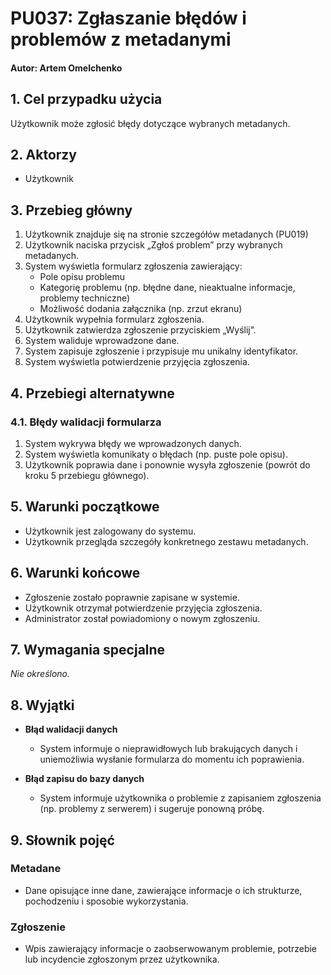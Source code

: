 # PU037: Zgłaszanie błędów i problemów z metadanymi

#### Autor: Artem Omelchenko

## 1. Cel przypadku użycia  
Użytkownik może zgłosić błędy dotyczące wybranych metadanych.

## 2. Aktorzy  
- Użytkownik

## 3. Przebieg główny  
1. Użytkownik znajduje się na stronie szczegółów metadanych (PU019)
2. Użytkownik naciska przycisk „Zgłoś problem” przy wybranych metadanych.  
3. System wyświetla formularz zgłoszenia zawierający:  
   - Pole opisu problemu  
   - Kategorię problemu (np. błędne dane, nieaktualne informacje, problemy techniczne)  
   - Możliwość dodania załącznika (np. zrzut ekranu)  
4. Użytkownik wypełnia formularz zgłoszenia.  
5. Użytkownik zatwierdza zgłoszenie przyciskiem „Wyślij”.  
6. System waliduje wprowadzone dane.  
7. System zapisuje zgłoszenie i przypisuje mu unikalny identyfikator.  
8. System wyświetla potwierdzenie przyjęcia zgłoszenia.

## 4. Przebiegi alternatywne  

### 4.1. Błędy walidacji formularza  
1. System wykrywa błędy we wprowadzonych danych.  
2. System wyświetla komunikaty o błędach (np. puste pole opisu).  
3. Użytkownik poprawia dane i ponownie wysyła zgłoszenie (powrót do kroku 5 przebiegu głównego).

## 5. Warunki początkowe  
- Użytkownik jest zalogowany do systemu.  
- Użytkownik przegląda szczegóły konkretnego zestawu metadanych.

## 6. Warunki końcowe  
- Zgłoszenie zostało poprawnie zapisane w systemie.  
- Użytkownik otrzymał potwierdzenie przyjęcia zgłoszenia.  
- Administrator został powiadomiony o nowym zgłoszeniu.

## 7. Wymagania specjalne  
*Nie określono.*

## 8. Wyjątki  
- **Błąd walidacji danych**  
  - System informuje o nieprawidłowych lub brakujących danych i uniemożliwia wysłanie formularza do momentu ich poprawienia.  

- **Błąd zapisu do bazy danych**  
  - System informuje użytkownika o problemie z zapisaniem zgłoszenia (np. problemy z serwerem) i sugeruje ponowną próbę.

## 9. Słownik pojęć  

### Metadane  
- Dane opisujące inne dane, zawierające informacje o ich strukturze, pochodzeniu i sposobie wykorzystania.  

### Zgłoszenie  
- Wpis zawierający informacje o zaobserwowanym problemie, potrzebie lub incydencie zgłoszonym przez użytkownika.  
